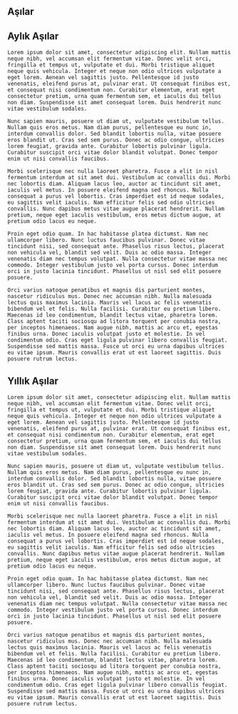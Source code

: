 ## Aşılar


## Aylık Aşılar

    Lorem ipsum dolor sit amet, consectetur adipiscing elit. Nullam mattis neque nibh, vel accumsan elit fermentum vitae. Donec velit orci, fringilla et tempus ut, vulputate et dui. Morbi tristique aliquet neque quis vehicula. Integer et neque non odio ultrices vulputate a eget lorem. Aenean vel sagittis justo. Pellentesque id justo venenatis, eleifend purus at, pulvinar erat. Ut consequat finibus est, et consequat nisi condimentum non. Curabitur elementum, erat eget consectetur pretium, urna quam fermentum sem, et iaculis dui tellus non diam. Suspendisse sit amet consequat lorem. Duis hendrerit nunc vitae vestibulum sodales.

    Nunc sapien mauris, posuere ut diam ut, vulputate vestibulum tellus. Nullam quis eros metus. Nam diam purus, pellentesque eu nunc in, interdum convallis dolor. Sed blandit lobortis nulla, vitae posuere eros blandit ut. Cras sed sem purus. Donec ac odio congue, ultricies lorem feugiat, gravida ante. Curabitur lobortis pulvinar ligula. Curabitur suscipit orci vitae dolor blandit volutpat. Donec tempor enim ut nisi convallis faucibus.

    Morbi scelerisque nec nulla laoreet pharetra. Fusce a elit in nisl fermentum interdum at sit amet dui. Vestibulum ac convallis dui. Morbi nec lobortis diam. Aliquam lacus leo, auctor ac tincidunt sit amet, iaculis vel metus. In posuere eleifend magna sed rhoncus. Nulla consequat a purus vel lobortis. Cras imperdiet est id neque sodales, eu sagittis velit iaculis. Nam efficitur felis sed odio ultricies convallis. Nunc dapibus metus vitae augue placerat hendrerit. Nullam pretium, neque eget iaculis vestibulum, eros metus dictum augue, at pretium odio lacus eu neque.

    Proin eget odio quam. In hac habitasse platea dictumst. Nam nec ullamcorper libero. Nunc luctus faucibus pulvinar. Donec vitae tincidunt nisi, sed consequat ante. Phasellus risus lectus, placerat non vehicula vel, blandit sed velit. Duis ac odio massa. Integer venenatis diam nec tempus volutpat. Nulla consectetur vitae massa nec commodo. Integer vestibulum justo vel porta cursus. Donec interdum orci in justo lacinia tincidunt. Phasellus ut nisl sed elit posuere posuere.

    Orci varius natoque penatibus et magnis dis parturient montes, nascetur ridiculus mus. Donec nec accumsan nibh. Nulla malesuada lectus quis maximus lacinia. Mauris vel lacus ac felis venenatis bibendum vel et felis. Nulla facilisi. Curabitur eu pretium libero. Maecenas id leo condimentum, blandit lectus vitae, pharetra lorem. Class aptent taciti sociosqu ad litora torquent per conubia nostra, per inceptos himenaeos. Nam augue nibh, mattis ac arcu et, egestas finibus urna. Donec iaculis volutpat justo et molestie. In vel condimentum odio. Cras eget ligula pulvinar libero convallis feugiat. Suspendisse sed mattis massa. Fusce ut orci eu urna dapibus ultrices eu vitae ipsum. Mauris convallis erat ut est laoreet sagittis. Duis posuere rutrum lectus.


## Yıllık Aşılar
    
    Lorem ipsum dolor sit amet, consectetur adipiscing elit. Nullam mattis neque nibh, vel accumsan elit fermentum vitae. Donec velit orci, fringilla et tempus ut, vulputate et dui. Morbi tristique aliquet neque quis vehicula. Integer et neque non odio ultrices vulputate a eget lorem. Aenean vel sagittis justo. Pellentesque id justo venenatis, eleifend purus at, pulvinar erat. Ut consequat finibus est, et consequat nisi condimentum non. Curabitur elementum, erat eget consectetur pretium, urna quam fermentum sem, et iaculis dui tellus non diam. Suspendisse sit amet consequat lorem. Duis hendrerit nunc vitae vestibulum sodales.

    Nunc sapien mauris, posuere ut diam ut, vulputate vestibulum tellus. Nullam quis eros metus. Nam diam purus, pellentesque eu nunc in, interdum convallis dolor. Sed blandit lobortis nulla, vitae posuere eros blandit ut. Cras sed sem purus. Donec ac odio congue, ultricies lorem feugiat, gravida ante. Curabitur lobortis pulvinar ligula. Curabitur suscipit orci vitae dolor blandit volutpat. Donec tempor enim ut nisi convallis faucibus.

    Morbi scelerisque nec nulla laoreet pharetra. Fusce a elit in nisl fermentum interdum at sit amet dui. Vestibulum ac convallis dui. Morbi nec lobortis diam. Aliquam lacus leo, auctor ac tincidunt sit amet, iaculis vel metus. In posuere eleifend magna sed rhoncus. Nulla consequat a purus vel lobortis. Cras imperdiet est id neque sodales, eu sagittis velit iaculis. Nam efficitur felis sed odio ultricies convallis. Nunc dapibus metus vitae augue placerat hendrerit. Nullam pretium, neque eget iaculis vestibulum, eros metus dictum augue, at pretium odio lacus eu neque.

    Proin eget odio quam. In hac habitasse platea dictumst. Nam nec ullamcorper libero. Nunc luctus faucibus pulvinar. Donec vitae tincidunt nisi, sed consequat ante. Phasellus risus lectus, placerat non vehicula vel, blandit sed velit. Duis ac odio massa. Integer venenatis diam nec tempus volutpat. Nulla consectetur vitae massa nec commodo. Integer vestibulum justo vel porta cursus. Donec interdum orci in justo lacinia tincidunt. Phasellus ut nisl sed elit posuere posuere.

    Orci varius natoque penatibus et magnis dis parturient montes, nascetur ridiculus mus. Donec nec accumsan nibh. Nulla malesuada lectus quis maximus lacinia. Mauris vel lacus ac felis venenatis bibendum vel et felis. Nulla facilisi. Curabitur eu pretium libero. Maecenas id leo condimentum, blandit lectus vitae, pharetra lorem. Class aptent taciti sociosqu ad litora torquent per conubia nostra, per inceptos himenaeos. Nam augue nibh, mattis ac arcu et, egestas finibus urna. Donec iaculis volutpat justo et molestie. In vel condimentum odio. Cras eget ligula pulvinar libero convallis feugiat. Suspendisse sed mattis massa. Fusce ut orci eu urna dapibus ultrices eu vitae ipsum. Mauris convallis erat ut est laoreet sagittis. Duis posuere rutrum lectus.
